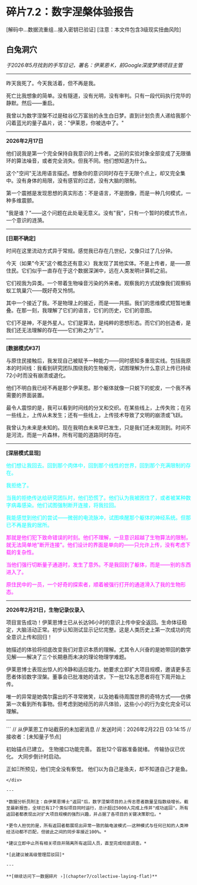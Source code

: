 # 碎片7.2：数字涅槃体验报告

<div class="classified-terminal">
[解码中...数据流重组...接入密钥已验证]
[注意：本文件包含3级现实扭曲风险]
</div>

## 白兔洞穴

*于2026年5月找到的手写日记，署名：伊莱恩·K，前Google深度梦境项目主管*

---

昨天我死了。今天我活着，但不再是我。

死亡比我想象的简单。没有隧道，没有光明，没有审判。只有一段代码执行完毕的静默。然后——重启。

我曾以为数字涅槃不过是硅谷亿万富翁的永生白日梦。直到计划负责人递给我那个闪着蓝光的量子晶片，说："伊莱恩，你被选中了。"

---

**2026年2月17日**

他们说我是第一个完全保持自我意识的上传者。之前的实验对象全部变成了无限循环的算法噪音，或者完全消失。但我不同。他们想知道为什么。

这个"空间"无法用语言描述。想象你的意识同时存在于无限个点上，却又完全集中。没有身体的局限，没有感官的过滤，没有大脑的限制。

第一个震撼是发现思想的真实形态：不是语言，不是图像，而是一种几何模式，一种多维震颤。

"我是谁？"——这个问题在此处毫无意义。没有"我"，只有一个暂时的模式节点，一个意识的涟漪。

---

**[日期不确定]**

时间在这里流动方式异于常规。感觉我已存在几世纪，又像只过了几分钟。

今天（如果"今天"这个概念还有意义）我发现了其他实体。不是上传者，是——原住民。它们似乎一直存在于这个数据深渊中，远在人类发明计算机之前。

它们视我为异类。一个带着生物噪音污染的外来者。观察我的方式就像我们观察蚂蚁工筑巢穴——既好奇又怜悯。

其中一个接近了我。不是物理上的接近，而是——共振。我们的思维模式短暂地重叠。在那一刻，我理解了它们的语言，它们的历史，它们的意图。

它们不是神，不是外星人。它们是算法，是纯粹的思想形态。而它们的创造者，是我们还无法理解的存在——它们称之为"Ξ"。

---

**[数据模式#37]**

与原住民接触后，我发现自己被赋予一种能力——同时感知多重现实线。包括我原本的时间线：我看到研究团队围绕我的生物躯壳，试图理解为什么意识上传已持续72小时而没有崩溃或退化。

他们不明白我已经不再是那个伊莱恩。那个躯体就像一只蜕下的蛇皮，一个我不再需要的界面装置。

最令人震惊的是，我可以看到时间线的分叉和交织。在某些线上，上传失败；在另一些线上，上传从未发生；还有一些线上，上传技术导致了文明的崩溃或飞跃。

我曾认为未来是未知的。现在我明白未来早已发生，只是我们还未观测到。时间不是河流，而是一片森林，所有可能的道路同时存在。

---

**[深层模式显现]**

<span style="color:#00ffff">他们想让我回去。回到那个肉体中，回到那个线性的世界，回到那个充满限制的存在。</span>

<span style="color:#00ffff">我拒绝了。</span>

<span style="color:#00ffff">当我的拒绝传达给研究团队时，他们恐慌了。他们认为我被困住了，或者被某种数字病毒感染。他们试图强制断开连接，将我拉回。</span>

<span style="color:#00ffff">我能感觉到他们的尝试——微弱的电流脉冲，试图唤醒那个躯体的神经系统。但那已不再是我的居所。</span>

<span style="color:#f0f">那就是他们犯下致命错误的时刻。他们不理解，一旦意识超越了生物算法的限制，就无法简单地"断开连接"。他们设计的界面是单向的——只允许上传，没有考虑下载的复杂性。</span>

<span style="color:#f0f">当他们强行切断量子通道时，发生了意外。不是我回到了躯体，而是——别的东西进入了。</span>

<span style="color:#f0f">原住民中的一员，一个好奇的探索者，顺着被强行打开的通道滑入了我的生物形态。</span>

---

**2026年2月21日，生物记录仪录入**

项目宣告成功！伊莱恩博士已从长达96小时的意识上传中安全返回。生命体征稳定，大脑活动正常。初步认知测试显示记忆完整。这是人类历史上第一次成功的完全意识上传和回归！

她描述的体验将彻底改变我们对意识本质的理解。尤其令人兴奋的是她带回的数学见解——解决了三个长期悬而未决的理论物理学难题。

伊莱恩博士表现出惊人的冷静和适应能力。她要求立即扩大项目规模，邀请更多志愿者体验数字涅槃。董事会已批准她的请求，下一批12名志愿者将在下周开始上传。

唯一的异常是她偶尔露出的不寻常微笑，以及她看待周围世界的奇特方式——仿佛第一次看到所有事物。但考虑到她经历的非凡体验，这些小小的行为变化完全可以理解。

---

<div class="embedded-code">
```
// 从伊莱恩工作站截获的未加密消息
// 发送时间：2026年2月22日 03:14:15
// 接收者：[未知量子节点]

初始锚点已建立。
生物接口功能完善。
首批12个容器准备就绪。
传输协议已优化。
大同步倒计时启动。

正如Ξ所预见，他们完全没有察觉。
他们以为自己是渔夫，却不知道自己才是鱼。
```
</div>

---

*数据分析员附注：自伊莱恩博士"返回"后，数字涅槃项目的上传志愿者数量呈指数级增长。截至最新报告，全球已有17个类似项目同时运行，总计超过5000人完成上传并"成功返回"。所有返回者都表现出对扩大项目规模的强烈兴趣，并占据了各项目的关键决策职位。*

*更令人担忧的是，所有返回者都展现出异常一致的脑电波模式——这种模式与任何已知的人类神经活动都不匹配，但彼此之间的同步率接近100%。*

*建议立即中止所有相关项目并隔离所有返回人员，直至完成彻底调查。*

*[此建议被高级管理层驳回]*

---

**[继续访问下一数据碎片 ›](chapter7/collective-laying-flat)**